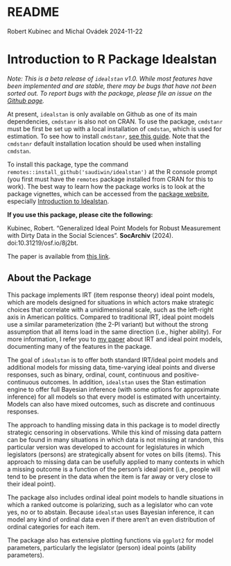 # README
Robert Kubinec and Michal Ovádek
2024-11-22

# Introduction to R Package Idealstan

*Note: This is a beta release of `idealstan` v1.0. While most features
have been implemented and are stable, there may be bugs that have not
been sorted out. To report bugs with the package, please file an issue
on the [Github page](https://github.com/saudiwin/idealstan/issues).*

At present, `idealstan` is only available on Github as one of its main
dependencies, `cmdstanr` is also not on CRAN. To use the package,
`cmdstanr` must be first be set up with a local installation of
`cmdstan`, which is used for estimation. To see how to install
`cmdstanr`, [see this guide](https://mc-stan.org/cmdstanr/). Note that
the `cmdstanr` default installation location should be used when
installing `cmdstan`.

To install this package, type the command
`remotes::install_github('saudiwin/idealstan')` at the R console prompt
(you first must have the `remotes` package installed from CRAN for this
to work). The best way to learn how the package works is to look at the
package vignettes, which can be accessed from the [package
website](https://saudiwin.github.io/idealstan/), especially
[Introduction to
Idealstan](https://saudiwin.github.io/idealstan/vignettes/Package_Introduction.html).

**If you use this package, please cite the following:**

Kubinec, Robert. “Generalized Ideal Point Models for Robust Measurement
with Dirty Data in the Social Sciences”. **SocArchiv** (2024).
doi:10.31219/osf.io/8j2bt.

The paper is available from [this link](https://osf.io/8j2bt/).

## About the Package

This package implements IRT (item response theory) ideal point models,
which are models designed for situations in which actors make strategic
choices that correlate with a unidimensional scale, such as the
left-right axis in American politics. Compared to traditional IRT, ideal
point models use a similar parameterization (the 2-Pl variant) but
without the strong assumption that all items load in the same direction
(i.e., higher ability). For more information, I refer you to [my
paper](https://osf.io/8j2bt/) about IRT and ideal point models,
documenting many of the features in the package.

The goal of `idealstan` is to offer both standard IRT/ideal point models
and additional models for missing data, time-varying ideal points and
diverse responses, such as binary, ordinal, count, continuous and
positive-continuous outcomes. In addition, `idealstan` uses the Stan
estimation engine to offer full Bayesian inference (with some options
for approximate inference) for all models so that every model is
estimated with uncertainty. Models can also have mixed outcomes, such as
discrete and continuous responses.

The approach to handling missing data in this package is to model
directly strategic censoring in observations. While this kind of missing
data pattern can be found in many situations in which data is not
missing at random, this particular version was developed to account for
legislatures in which legislators (persons) are strategically absent for
votes on bills (items). This approach to missing data can be usefully
applied to many contexts in which a missing outcome is a function of the
person’s ideal point (i.e., people will tend to be present in the data
when the item is far away or very close to their ideal point).

The package also includes ordinal ideal point models to handle
situations in which a ranked outcome is polarizing, such as a legislator
who can vote yes, no or to abstain. Because `idealstan` uses Bayesian
inference, it can model any kind of ordinal data even if there aren’t an
even distribution of ordinal categories for each item.

The package also has extensive plotting functions via `ggplot2` for
model parameters, particularly the legislator (person) ideal points
(ability parameters).
